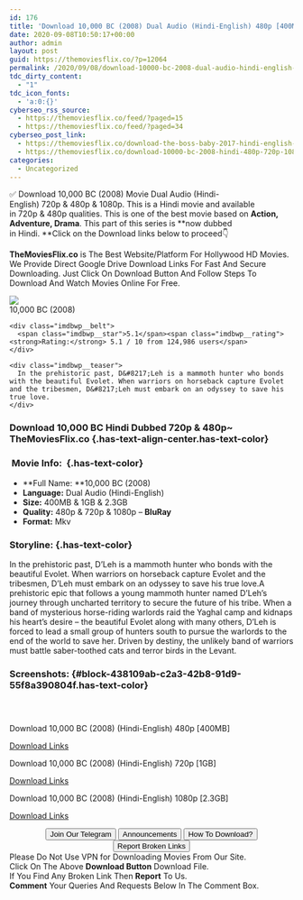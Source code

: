 ```yaml
---
id: 176
title: 'Download 10,000 BC (2008) Dual Audio (Hindi-English) 480p [400MB] || 720p [1GB] || 1080p [2.3GB]'
date: 2020-09-08T10:50:17+00:00
author: admin
layout: post
guid: https://themoviesflix.co/?p=12064
permalink: /2020/09/08/download-10000-bc-2008-dual-audio-hindi-english-480p-400mb-720p-1gb-1080p-2-3gb/
tdc_dirty_content:
  - "1"
tdc_icon_fonts:
  - 'a:0:{}'
cyberseo_rss_source:
  - https://themoviesflix.co/feed/?paged=15
  - https://themoviesflix.co/feed/?paged=34
cyberseo_post_link:
  - https://themoviesflix.co/download-the-boss-baby-2017-hindi-english-480p-720p-1080p/
  - https://themoviesflix.co/download-10000-bc-2008-hindi-480p-720p-1080p/
categories:
  - Uncategorized
---
```

✅ Download 10,000 BC (2008)&nbsp;Movie&nbsp;Dual Audio (Hindi-English)&nbsp;720p&nbsp;&&nbsp;480p&nbsp;& 1080p. This is a Hindi movie and available in&nbsp;720p&nbsp;&&nbsp;480p&nbsp;qualities. This is one of the best movie based on&nbsp;**Action, Adventure, Drama**. This part of this series is&nbsp;**now dubbed in&nbsp;Hindi.&nbsp;**Click on the Download links below to proceed👇

**TheMoviesFlix.co**&nbsp;is The Best Website/Platform For Hollywood HD Movies. We Provide Direct Google Drive Download Links For Fast And Secure Downloading. Just Click On Download Button And Follow Steps To Download And Watch Movies Online For Free.

<div class="imdbwp imdbwp--movie dark">
  <div class="imdbwp__thumb">
    <a class="imdbwp__link" target="_blank" title="10,000 BC" href="https://www.imdb.com/title/tt0443649/" rel="nofollow noopener noreferrer"><img class="imdbwp__img" src="https://m.media-amazon.com/images/M/MV5BMzc2NDMzNDY4Ml5BMl5BanBnXkFtZTYwNzM2Njk3._V1_SX300.jpg" /></a>
  </div>
  
  <div class="imdbwp__content">
    <div class="imdbwp__header">
      <span class="imdbwp__title">10,000 BC</span> (2008)
    </div>
    
    <div class="imdbwp__belt">
      <span class="imdbwp__star">5.1</span><span class="imdbwp__rating"><strong>Rating:</strong> 5.1 / 10 from 124,986 users</span>
    </div>
    
    <div class="imdbwp__teaser">
      In the prehistoric past, D&#8217;Leh is a mammoth hunter who bonds with the beautiful Evolet. When warriors on horseback capture Evolet and the tribesmen, D&#8217;Leh must embark on an odyssey to save his true love.
    </div>
  </div>
</div>

### Download 10,000 BC Hindi Dubbed 720p & 480p~ **TheMoviesFlix.co** {.has-text-align-center.has-text-color}

### &nbsp;Movie Info:&nbsp; {.has-text-color}

  * **Full Name:&nbsp;**10,000 BC (2008)
  * **Language:**&nbsp;Dual Audio (Hindi-English)
  * **Size:**&nbsp;400MB & 1GB & 2.3GB
  * **Quality:**&nbsp;480p & 720p & 1080p –&nbsp;**BluRay**
  * **Format:**&nbsp;Mkv

### Storyline: {.has-text-color}

In the prehistoric past, D’Leh is a mammoth hunter who bonds with the beautiful Evolet. When warriors on horseback capture Evolet and the tribesmen, D’Leh must embark on an odyssey to save his true love.A prehistoric epic that follows a young mammoth hunter named D’Leh’s journey through uncharted territory to secure the future of his tribe. When a band of mysterious horse-riding warlords raid the Yaghal camp and kidnaps his heart’s desire – the beautiful Evolet along with many others, D’Leh is forced to lead a small group of hunters south to pursue the warlords to the end of the world to save her. Driven by destiny, the unlikely band of warriors must battle saber-toothed cats and terror birds in the Levant.

### Screenshots: {#block-438109ab-c2a3-42b8-91d9-55f8a390804f.has-text-color}

<div class="wp-block-image">
  <figure class="aligncenter"><img src="https://imagecurl.com/images/66240379507125352172.png" alt /></figure>
</div>

<div class="wp-block-image">
  <figure class="aligncenter"><img src="https://imagecurl.com/images/38214465137619489259.png" alt /></figure>
</div>

<div class="wp-block-image">
  <figure class="aligncenter"><img src="https://imagecurl.com/images/25383266257820923889.png" alt /></figure>
</div>

<p class="has-text-align-center has-text-color has-medium-font-size">
  Download 10,000 BC (2008) (Hindi-English) 480p [400MB]
</p>

<span class="mb-center maxbutton-3-center"><span class="maxbutton-3-container mb-container"><a class="maxbutton-3 maxbutton maxbutton-post-button" target="_blank" rel="nofollow noopener noreferrer" href="https://coinquint.com/a10676/"><span class="mb-text">Download Links</span></a></span></span>

<p class="has-text-align-center has-text-color has-medium-font-size">
  Download 10,000 BC (2008) (Hindi-English) 720p [1GB]
</p>

<span class="mb-center maxbutton-3-center"><span class="maxbutton-3-container mb-container"><a class="maxbutton-3 maxbutton maxbutton-post-button" target="_blank" rel="nofollow noopener noreferrer" href="https://coinquint.com/a10678/"><span class="mb-text">Download Links</span></a></span></span>

<p class="has-text-align-center has-text-color has-medium-font-size">
  Download 10,000 BC (2008) (Hindi-English) 1080p [2.3GB]
</p>

<span class="mb-center maxbutton-3-center"><span class="maxbutton-3-container mb-container"><a class="maxbutton-3 maxbutton maxbutton-post-button" target="_blank" rel="nofollow noopener noreferrer" href="https://coinquint.com/a10680/"><span class="mb-text">Download Links</span></a></span></span>

<center>
</center>

<center>
  <a href="https://t.me/themoviesflixcom" target="_blank" data-wpel-link="external" rel="nofollow external noopener noreferrer"><button class="button button5">Join Our Telegram</button></a> <a href="https://themoviesflix.co/download-10000-bc-2008-hindi-480p-720p-1080p/#" target="_blank" data-wpel-link="external" rel="nofollow external noopener noreferrer"><button class="button button5">Announcements</button></a> <a href="https://themoviesflix.com/how-to-download/" target="_blank" data-wpel-link="external" rel="nofollow external noopener noreferrer"><button class="button button5">How To Download?</button></a> <a href="https://themoviesflix.co/download-10000-bc-2008-hindi-480p-720p-1080p/#" target="_blank" data-wpel-link="external" rel="nofollow external noopener noreferrer"><button class="button button5">Report Broken Links</button></a>
</center>

<div class="alert alert-danger">
  Please Do Not Use VPN for Downloading Movies From Our Site.
</div>

<div class="alert alert-success">
  Click On The Above <strong>Download Button</strong> Download File.
</div>

<div class="alert alert-warning">
  If You Find Any Broken Link Then <strong>Report</strong> To Us.
</div>

<div class="alert alert-info">
  <strong>Comment</strong> Your Queries And Requests Below In The Comment Box.
</div>